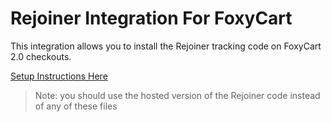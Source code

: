 # Rejoiner Integration For FoxyCart

This integration allows you to install the Rejoiner tracking code on FoxyCart 2.0 checkouts.

[Setup Instructions Here](http://docs.rejoiner.com/article/120-foxycart-2-0)

> Note: you should use the hosted version of the Rejoiner code instead of any of these files
